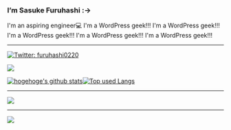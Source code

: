 ### I’m Sasuke Furuhashi :->
 
I'm an aspiring engineer💻
I'm a WordPress geek!!! I'm a WordPress geek!!! I'm a WordPress geek!!! I'm a WordPress geek!!! I'm a WordPress geek!!!

<!--
**saske220/saske220** is a ✨ _special_ ✨ repository because its `README.md` (this file) appears on your GitHub profile.
　
Here are some ideas to get you started:　
　  
- 🔭 I’m currently working on ...　　　  
- 🌱 I’m currently learning ...
- 👯 I’m looking to collaborate on ...　　
- 🤔 I’m looking for help with ... 　 
- 💬 Ask me about ...　
- 📫 How to reach me: ...
- 😄 Pronouns: ...
- ⚡ Fun fact: ...　
-->

<hr>

[![Twitter: furuhashi0220](https://img.shields.io/twitter/follow/furuhashi0220?style=social)](https://twitter.com/furuhashi0220)

![](https://github-profile-summary-cards.vercel.app/api/cards/profile-details?username=saske220&theme=vue)


[![hogehoge's github stats](https://github-readme-stats.vercel.app/api?username=saske220&hide=contribs&count_private=true&show_icons=true&theme=tokyonight)](https://github.com/saske220/)[![Top used Langs](https://github-readme-stats.vercel.app/api/top-langs/?username=saske220&layout=compact&theme=tokyonight)](https://github.com/saske220/)

<hr>


![](https://skillicons.dev/icons?i=html,css,js,sass,php,threejs,wordpress)
<hr>

![](https://skillicons.dev/icons?i=ai,ps,figma,discord,github,vscode)










